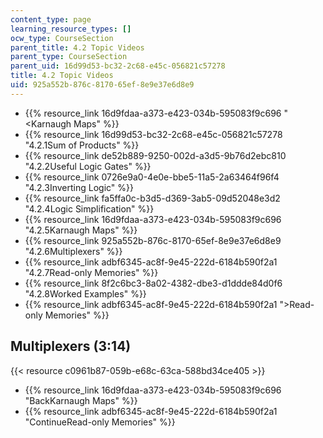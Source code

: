 ```yaml
---
content_type: page
learning_resource_types: []
ocw_type: CourseSection
parent_title: 4.2 Topic Videos
parent_type: CourseSection
parent_uid: 16d99d53-bc32-2c68-e45c-056821c57278
title: 4.2 Topic Videos
uid: 925a552b-876c-8170-65ef-8e9e37e6d8e9
---
```


*   {{% resource_link 16d9fdaa-a373-e423-034b-595083f9c696 "\<Karnaugh Maps" %}}
*   {{% resource_link 16d99d53-bc32-2c68-e45c-056821c57278 "4.2.1Sum of Products" %}}
*   {{% resource_link de52b889-9250-002d-a3d5-9b76d2ebc810 "4.2.2Useful Logic Gates" %}}
*   {{% resource_link 0726e9a0-4e0e-bbe5-11a5-2a63464f96f4 "4.2.3Inverting Logic" %}}
*   {{% resource_link fa5ffa0c-b3d5-d369-3ab5-09d52048e3d2 "4.2.4Logic Simplification" %}}
*   {{% resource_link 16d9fdaa-a373-e423-034b-595083f9c696 "4.2.5Karnaugh Maps" %}}
*   {{% resource_link 925a552b-876c-8170-65ef-8e9e37e6d8e9 "4.2.6Multiplexers" %}}
*   {{% resource_link adbf6345-ac8f-9e45-222d-6184b590f2a1 "4.2.7Read-only Memories" %}}
*   {{% resource_link 8f2c6bc3-8a02-4382-dbe3-d1ddde84d0f6 "4.2.8Worked Examples" %}}
*   {{% resource_link adbf6345-ac8f-9e45-222d-6184b590f2a1 "\>Read-only Memories" %}}

Multiplexers (3:14)
-------------------

{{< resource c0961b87-059b-e68c-63ca-588bd34ce405 >}}

*   {{% resource_link 16d9fdaa-a373-e423-034b-595083f9c696 "BackKarnaugh Maps" %}}
*   {{% resource_link adbf6345-ac8f-9e45-222d-6184b590f2a1 "ContinueRead-only Memories" %}}